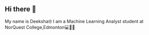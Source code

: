 ## Hi there 👋
My name is Deeksha🤓
I am a Machine Learning Analyst student at NorQuest College,Edmonton💻👩‍🎓
<!--
**dna921/dna921** is a ✨ _special_ ✨ repository because its `README.md` (this file) appears on your GitHub profile.

Here are some ideas to get you started:

- 🔭 I’m currently completing my third semester at collge and working on Edmonton Food Drive Project,2024
- 🌱 I’m currently learning mostly about Machine Learning and Data Preparation Analytics.

- 📫 How to reach me: Through my email id deekshadk39@gmail.com
- 😄 Pronouns: She/her
- ⚡ Fun fact: I love reading books.
-->
